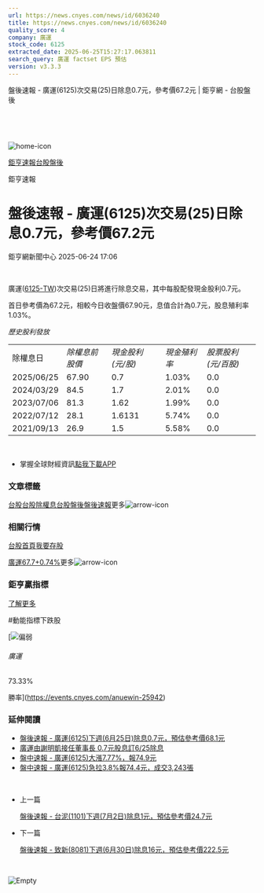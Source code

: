 ```yaml
---
url: https://news.cnyes.com/news/id/6036240
title: https://news.cnyes.com/news/id/6036240
quality_score: 4
company: 廣運
stock_code: 6125
extracted_date: 2025-06-25T15:27:17.063811
search_query: 廣運 factset EPS 預估
version: v3.3.3
---
```


盤後速報 - 廣運(6125)次交易(25)日除息0.7元，參考價67.2元 | 鉅亨網 - 台股盤後

‌

‌

![home-icon](/assets/icons/breadCrumb/symbol-icon-home.svg)

[鉅亨速報](/news/cat/anue_live)[台股盤後](/news/cat/tw_afterhours)

鉅亨速報

# 盤後速報 - 廣運(6125)次交易(25)日除息0.7元，參考價67.2元

鉅亨網新聞中心 2025-06-24 17:06

‌

廣運([6125-TW](https://www.cnyes.com/twstock/6125))次交易(25)日將進行除息交易，其中每股配發現金股利0.7元。

首日參考價為67.2元，相較今日收盤價67.90元，息值合計為0.7元，股息殖利率1.03%。

*歷史股利發放*

|  |  |  |  |  |
| --- | --- | --- | --- | --- |
| 除權息日 | *除權息前股價* | *現金股利 (元/股)* | *現金殖利率* | *股票股利 (元/百股)* |
| 2025/06/25 | 67.90 | 0.7 | 1.03% | 0.0 |
| 2024/03/29 | 84.5 | 1.7 | 2.01% | 0.0 |
| 2023/07/06 | 81.3 | 1.62 | 1.99% | 0.0 |
| 2022/07/12 | 28.1 | 1.6131 | 5.74% | 0.0 |
| 2021/09/13 | 26.9 | 1.5 | 5.58% | 0.0 |

‌

* 掌握全球財經資訊[點我下載APP](http://www.cnyes.com/app/?utm_source=mweb&utm_medium=HamMenuBanner&utm_campaign=fixed&utm_content=entr)

### 文章標籤

[台股](https://news.cnyes.com/tag/台股 "台股")[台股除權息](https://news.cnyes.com/tag/台股除權息 "台股除權息")[台股盤後](https://news.cnyes.com/tag/台股盤後 "台股盤後")[盤後速報](https://news.cnyes.com/tag/盤後速報 "盤後速報")更多![arrow-icon](/assets/icons/arrows/arrow-down.svg)

### 相關行情

[台股首頁](https://www.cnyes.com/twstock)[我要存股](https://supr.link/8OHaU)

[廣運67.7+0.74%](https://www.cnyes.com/twstock/6125)更多![arrow-icon](/assets/icons/arrows/arrow-down.svg)

### 鉅亨贏指標

[了解更多](https://events.cnyes.com/anuewin-25942)

#動能指標下跌股

[![偏弱](/assets/icons/win-indicator/short.svg)

###### 廣運

73.33%

勝率](https://events.cnyes.com/anuewin-25942)

### 延伸閱讀

* [盤後速報 - 廣運(6125)下週(6月25日)除息0.7元，預估參考價68.1元](/news/id/6028207)
* [廣運由謝明凱接任董事長 0.7元股息訂6/25除息](/news/id/6000659)
* [盤中速報 - 廣運(6125)大漲7.77%，報74.9元](/news/id/5987398)
* [盤中速報 - 廣運(6125)急拉3.8%報74.4元，成交3,243張](/news/id/5987394)

‌

* 上一篇

  [盤後速報 - 台泥(1101)下週(7月2日)除息1元，預估參考價24.7元](/news/id/6038054)
* 下一篇

  [盤後速報 - 致新(8081)下週(6月30日)除息16元，預估參考價222.5元](/news/id/6034407)

‌

![Empty](/assets/icons/skeleton/empty-image.svg)

‌